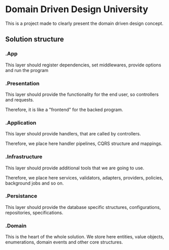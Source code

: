 # Domain Driven Design University

This is a project made to clearly present the domain driven design concept.

## Solution structure

### .App

This layer should register dependencies, set middlewares, provide options and run the program

### .Presentation

This layer should provide the functionality for the end user, so controllers and requests. 

Therefore, it is like a "frontend" for the backed program.

### .Application

This layer should provide handlers, that are called by controllers. 

Therefore, we place here handler pipelines, CQRS structure and mappings.

### .Infrastructure

This layer should provide additional tools that we are going to use.

Therefore, we place here services, validators, adapters, providers, policies, background jobs and so on.

### .Persistance

This layer should provide the database specific structures, configurations, repositories, specifications.

### .Domain

This is the heart of the whole solution. We store here entities, value objects, enumerations, domain events and other core structures.